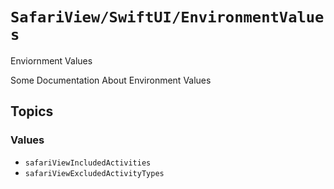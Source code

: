 # ``SafariView/SwiftUI/EnvironmentValues``

Enviornment Values

Some Documentation About Environment Values

## Topics

### Values

- ``safariViewIncludedActivities``
- ``safariViewExcludedActivityTypes``
